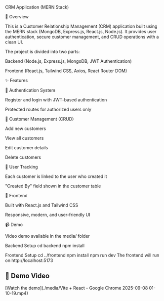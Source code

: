 CRM Application (MERN Stack)

📌 Overview

This is a Customer Relationship Management (CRM) application built using the MERN stack (MongoDB, Express.js, React.js, Node.js).
It provides user authentication, secure customer management, and CRUD operations with a clean UI.

The project is divided into two parts:

Backend (Node.js, Express.js, MongoDB, JWT Authentication)

Frontend (React.js, Tailwind CSS, Axios, React Router DOM)

✨ Features

🔑 Authentication System

Register and login with JWT-based authentication

Protected routes for authorized users only

👥 Customer Management (CRUD)

Add new customers

View all customers

Edit customer details

Delete customers

👤 User Tracking

Each customer is linked to the user who created it

"Created By" field shown in the customer table

🎨 Frontend

Built with React.js and Tailwind CSS

Responsive, modern, and user-friendly UI

📹 Demo

Video demo available in the media/ folder

Backend Setup
cd backend
npm install

Frontend Setup
cd ../frontend
npm install
npm run dev
The frontend will run on http://localhost:5173

## 🎥 Demo Video
[Watch the demo](./media/Vite + React - Google Chrome 2025-09-08 01-10-19.mp4)


